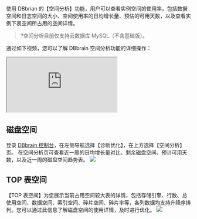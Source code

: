 使用 DBbrian 的【空间分析】功能，用户可以查看实例空间的使用率，包括数据空间和日志空间的大小、空间使用率的日均增长量、预估的可用天数，以及查看实例下表空间所占用的空间详情。

>?空间分析目前仅支持云数据库 MySQL（不含基础版）。

通过如下视频，您可以了解 DBbrain 空间分析功能的详细操作：
<div class="doc-video-mod"><iframe src="https://cloud.tencent.com/edu/learning/quick-play/1915-22593?source=gw.doc.media&withPoster=1&notip=1"></iframe></div>

## 磁盘空间
登录 [DBbrain 控制台](https://console.cloud.tencent.com/dbbrain/slow-sql)，在左侧导航选择【诊断优化】，在上方选择【空间分析】页。
在空间分析页可查看近一周的日均增长量对比、剩余磁盘空间、预计可用天数，以及近一周的磁盘空间趋势表。
![](https://main.qcloudimg.com/raw/bacf9a730e334494cafd80c6a165b332.png)

## TOP 表空间
【TOP 表空间】为您展示当前占用空间较大表的详情，包括存储引擎、行数、总使用空间、数据空间、索引空间、碎片空间、碎片率等，各列数据均支持升降序排列。您可以通过此信息了解磁盘空间的使用详情，及时进行优化。
![](https://main.qcloudimg.com/raw/9387d23ede287291ed57dea297279f32.png)
